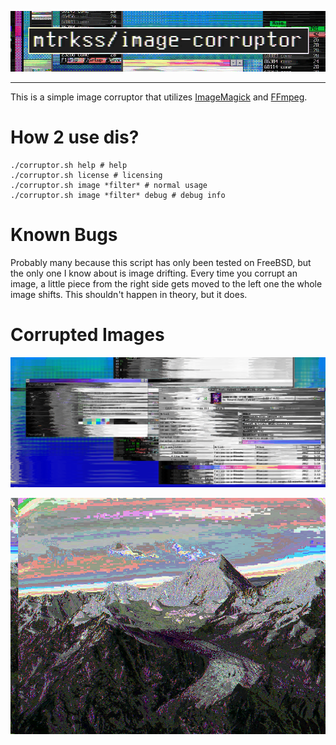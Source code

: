 <p align=center>
    <img src="images/repotitle.png">
</p>

-----------

This is a simple image corruptor that utilizes [ImageMagick](https://imagemagick.org/) and [FFmpeg](https://ffmpeg.org/).

# How 2 use dis?
```
./corruptor.sh help # help
./corruptor.sh license # licensing
./corruptor.sh image *filter* # normal usage 
./corruptor.sh image *filter* debug # debug info
```

# Known Bugs
Probably many because this script has only been tested on FreeBSD, but the only one I know about is image drifting.
Every time you corrupt an image, a little piece from the right side gets moved to the left one the whole image shifts. This shouldn't happen in theory, but it does.

# Corrupted Images
<p>
    <img src="images/i1.png">
</p>
<p>
    <img src="images/i2.png">
</p>
